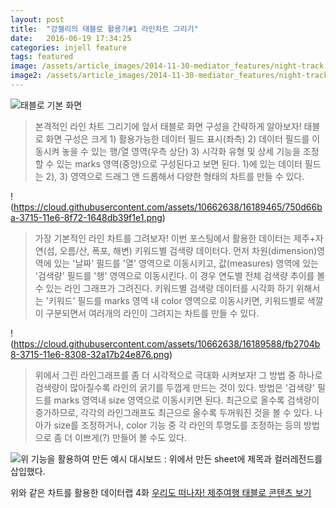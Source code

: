```yaml
---
layout: post
title:  "강젤리의 태블로 활용기#1 라인차트 그리기"
date:   2016-06-19 17:34:25
categories: injell feature
tags: featured
image: /assets/article_images/2014-11-30-mediator_features/night-track.JPG
image2: /assets/article_images/2014-11-30-mediator_features/night-track-mobile.JPG
---
```


![태블로 기본 화면](https://cloud.githubusercontent.com/assets/10662638/16189347/ee550b0a-3714-11e6-8258-00c868e8d000.png)
> 본격적인 라인 차트 그리기에 앞서 태블로 화면 구성을 간략하게 알아보자! 태블로 화면 구성은 크게 1) 활용가능한 데이터 필드 표시(좌측) 2) 데이터 필드를 이동시켜 놓을 수 있는 행/열 영역(우측 상단) 3) 시각화 유형 및 상세 기능을 조정할 수 있는 marks 영역(중앙)으로 구성된다고 보면 된다. 1)에 있는 데이터 필드는 2), 3) 영역으로 드래그 앤 드롭해서 다양한 형태의 차트를 만들 수 있다.

!(https://cloud.githubusercontent.com/assets/10662638/16189465/750d66ba-3715-11e6-8f72-1648db39f1e1.png)
> 가장 기본적인 라인 차트를 그려보자! 이번 포스팅에서 활용한 데이터는 제주+자연(섬, 오름/산, 폭포, 해변) 키워드별 검색량 데이터다. 먼저 차원(dimension)영역에 있는 '날짜' 필드를 '열' 영역으로 이동시키고, 값(measures) 영역에 있는 '검색량' 필드를 '행' 영역으로 이동시킨다. 이 경우 연도별 전체 검색량 추이를 볼 수 있는 라인 그래프가 그려진다. 키워드별 검색량 데이터를 시각화 하기 위해서는 '키워드' 필드를 marks 영역 내 color 영역으로 이동시키면, 키워드별로 색깔이 구분되면서 여러개의 라인이 그려지는 차트를 만들 수 있다.

!(https://cloud.githubusercontent.com/assets/10662638/16189588/fb2704b8-3715-11e6-8308-32a17b24e876.png)
> 위에서 그린 라인그래프를 좀 더 시각적으로 극대화 시켜보자! 그 방법 중 하나로 검색량이 많아질수록 라인의 굵기를 두껍게 만드는 것이 있다. 방법은 '검색량' 필드를 marks 영역내 size 영역으로 이동시키면 된다. 최근으로 올수록 검색량이 증가하므로, 각각의 라인그래프도 최근으로 올수록 두꺼워진 것을 볼 수 있다. 나아가 size를 조정하거나, color 기능 중 각 라인의 투명도를 조정하는 등의 방법으로 좀 더 이쁘게(?) 만들어 볼 수도 있다.

![위 기능을 활용하여 만든 예시 대시보드 : 위에서 만든 sheet에 제목과 컬러레전드를 삽입했다.](https://cloud.githubusercontent.com/assets/10662638/16189670/89fd8310-3716-11e6-8cdc-ade4ac093fd6.png)

위와 같은 차트를 활용한 데이터랩 4화 [우리도 떠나자! 제주여행 태블로 콘텐츠 보기](https://public.tableau.com/views/_0617/0616_text?:embed=y&:display_count=yes&:showTabs=y&:showVizHome=no#3)
